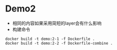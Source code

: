 # Demo2
* 相同的内容如果采用简短的layer会有什么影响
* 构建命令
```
docker build -t demo:2-1 -f Dockerfile .
docker build -t demo:2-2 -f Dockerfile-combine .
```
